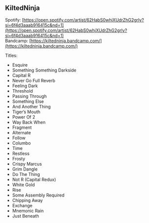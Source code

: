 
## KiltedNinja

Spotify: [https://open.spotify.com/artist/62HabS0whjXUdrZhG2grly?si=6f4d3aaab916415c&nd=1](https://open.spotify.com/artist/62HabS0whjXUdrZhG2grly?si=6f4d3aaab916415c&nd=1)
Bandcamp: [https://kiltedninja.bandcamp.com/](https://kiltedninja.bandcamp.com/)

Titles:
- Esquire
- Something Something Darkside
- Capital R
- Never Go Full Reverb
- Feeling Dark
- Threshold
- Passing Through
- Something Else
- And Another Thing
- Tiger’s Mouth
- Power Of 2
- Way Back When
- Fragment
- Alternate
- Follow
- Columbo
- Time
- Restless
- Frosty
- Crispy Marcus
- Grim Dangle
- Do The Thing
- Not R (Capital Redux)
- White Gold
- Rise
- Some Assembly Required
- Chipping Away
- Exchange
- Mnemonic Rain
- Just Beneath